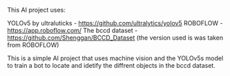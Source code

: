 This AI project uses:

YOLOv5 by ultraluticks - https://github.com/ultralytics/yolov5
ROBOFLOW - https://app.roboflow.com/
The bccd dataset - https://github.com/Shenggan/BCCD_Dataset (the version used is was taken from ROBOFLOW)

This is a simple AI project that uses machine vision and the YOLOv5s model to train a bot to locate and idetify the diffrent objects in the bccd dataset.
